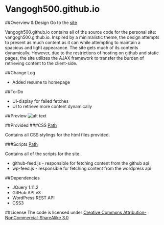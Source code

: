 # Vangogh500.github.io

##Overview & Design
Go to the [site](http://vangogh500.github.io/)

Vangogh500.github.io contains all of the source code for the personal site: vangogh500.github.io.
Inspired by a minimalistic theme, the design attempts to present as much content as it can while attempting to maintain a spacious and light appearance.
The site gets much of its contents dynamically. However, due to the restrictions of hosting on github and static pages, the site utilizes the AJAX framework to transfer the burden of retrieving content to the client-side.

##Change Log
* Added resume to homepage

##To-Do
* UI-display for failed fetches
* UI to retrieve more content dynamically

##Preview
![alt text](https://raw.githubusercontent.com/vangogh500/Vangogh500.github.io/master/screenshot.png)


##Provided
###CSS
[Path](css/)

Contains all CSS stylings for the html files provided.

###Scripts
[Path](scripts/)

Contains all of the scripts for the site. 
* github-feed.js - responsible for fetching content from the github api
* wp-feed.js - responsible for fetching content from the wordpress api

##Dependencies
* JQuery 1.11.2
* GitHub API v3
* WordPress REST API
* CSS3

##License
The code is licensed under [Creative Commons Attribution-NonCommercial-ShareAlike 3.0](http://creativecommons.org/licenses/by-nc-sa/3.0/)

